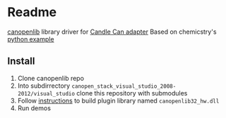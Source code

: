 # Readme
[canopenlib](https://github.com/ulrikhagstrom/datalinkengineeringcanopen) library driver for [Candle Can adapter](https://github.com/ulrikhagstrom/datalinkengineeringcanopen)
Based on chemicstry's [python example](https://github.com/chemicstry/candle_driver)

## Install
1. Clone canopenlib repo
2. Into subdirrectory `canopen_stack_visual_studio_2008-2012/visual_studio` clone this repository with submodules
3. Follow [instructions](https://www.youtube.com/channel/UC4UU3Yp9T2r1AMsZJywqCdQ) to build plugin library named `canopenlib32_hw.dll`
4. Run demos

